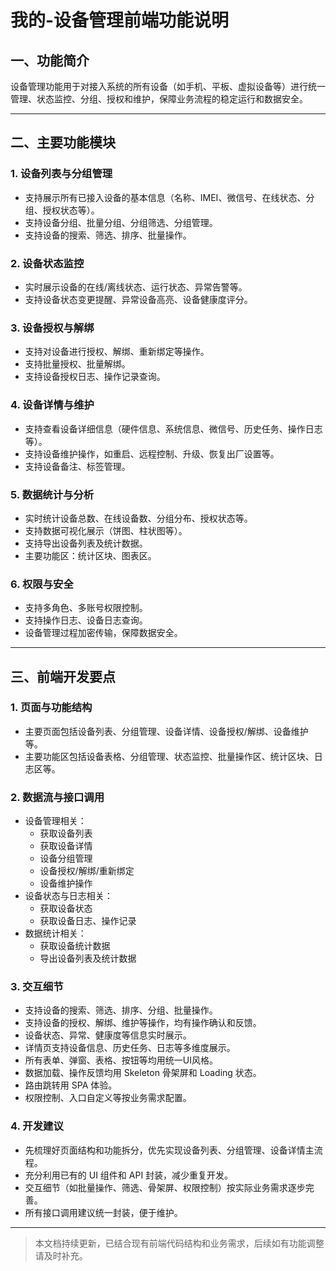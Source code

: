 # 我的-设备管理前端功能说明

## 一、功能简介
设备管理功能用于对接入系统的所有设备（如手机、平板、虚拟设备等）进行统一管理、状态监控、分组、授权和维护，保障业务流程的稳定运行和数据安全。

---

## 二、主要功能模块

### 1. 设备列表与分组管理
- 支持展示所有已接入设备的基本信息（名称、IMEI、微信号、在线状态、分组、授权状态等）。
- 支持设备分组、批量分组、分组筛选、分组管理。
- 支持设备的搜索、筛选、排序、批量操作。

### 2. 设备状态监控
- 实时展示设备的在线/离线状态、运行状态、异常告警等。
- 支持设备状态变更提醒、异常设备高亮、设备健康度评分。

### 3. 设备授权与解绑
- 支持对设备进行授权、解绑、重新绑定等操作。
- 支持批量授权、批量解绑。
- 支持设备授权日志、操作记录查询。

### 4. 设备详情与维护
- 支持查看设备详细信息（硬件信息、系统信息、微信号、历史任务、操作日志等）。
- 支持设备维护操作，如重启、远程控制、升级、恢复出厂设置等。
- 支持设备备注、标签管理。

### 5. 数据统计与分析
- 实时统计设备总数、在线设备数、分组分布、授权状态等。
- 支持数据可视化展示（饼图、柱状图等）。
- 支持导出设备列表及统计数据。
- 主要功能区：统计区块、图表区。

### 6. 权限与安全
- 支持多角色、多账号权限控制。
- 支持操作日志、设备日志查询。
- 设备管理过程加密传输，保障数据安全。

---

## 三、前端开发要点

### 1. 页面与功能结构
- 主要页面包括设备列表、分组管理、设备详情、设备授权/解绑、设备维护等。
- 主要功能区包括设备表格、分组管理、状态监控、批量操作区、统计区块、日志区等。

### 2. 数据流与接口调用
- 设备管理相关：
  - 获取设备列表
  - 获取设备详情
  - 设备分组管理
  - 设备授权/解绑/重新绑定
  - 设备维护操作
- 设备状态与日志相关：
  - 获取设备状态
  - 获取设备日志、操作记录
- 数据统计相关：
  - 获取设备统计数据
  - 导出设备列表及统计数据

### 3. 交互细节
- 支持设备的搜索、筛选、排序、分组、批量操作。
- 支持设备的授权、解绑、维护等操作，均有操作确认和反馈。
- 设备状态、异常、健康度等信息实时展示。
- 详情页支持设备信息、历史任务、日志等多维度展示。
- 所有表单、弹窗、表格、按钮等均用统一UI风格。
- 数据加载、操作反馈均用 Skeleton 骨架屏和 Loading 状态。
- 路由跳转用 SPA 体验。
- 权限控制、入口自定义等按业务需求配置。

### 4. 开发建议
- 先梳理好页面结构和功能拆分，优先实现设备列表、分组管理、设备详情主流程。
- 充分利用已有的 UI 组件和 API 封装，减少重复开发。
- 交互细节（如批量操作、筛选、骨架屏、权限控制）按实际业务需求逐步完善。
- 所有接口调用建议统一封装，便于维护。

---

> 本文档持续更新，已结合现有前端代码结构和业务需求，后续如有功能调整请及时补充。 